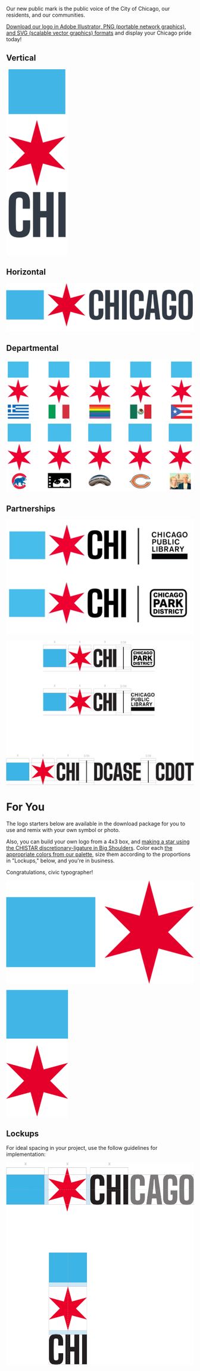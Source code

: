 

Our new public mark is the public voice of the City of Chicago, our residents, and our communities.

[Download our logo in Adobe Illustrator, PNG (portable network graphics), and SVG (scalable vector graphics) formats](/assets/downloads/LOGO-CHICAGO-20191009.zip) and display your Chicago pride today!


## Vertical


<p><img src="/assets/img/logo/LOGO-CHICAGO-vertical.png" alt="" width="33%"/></p>

## Horizontal

![](/assets/img/logo/LOGO-CHICAGO-horizontal.png)


## Departmental

![](/assets/img/logo/LOGO-remix-cultural.png)
![](/assets/img/logo/LOGO-remix-institutions.png)


## Partnerships

![](/assets/img/logo/LOGO-partnership-examples.png)

![](/assets/img/logo/LOGO-partnership.png)

# For You

The logo starters below are available in the download package for you to use and remix with your own symbol or photo.

Also, you can build your own logo from a 4x3 box, and [making a star using the CHISTAR discretionary-ligature in Big Shoulders](/typography). Color each [the appropriate colors from our palette](/basics), size them according to the proportions in "Lockups," below, and you're in business.

Congratulations, civic typographer!

![](/assets/img/logo/LOGO-CHICAGO-horizontal-symbols-only.png)

<img src="/assets/img/logo/LOGO-CHICAGO-vertical-symbols-only.png" alt=""  width="33%"/>



## Lockups

For ideal spacing in your project, use the follow guidelines for implementation:

![](/assets/img/logo/LOGO-spacing.png)
